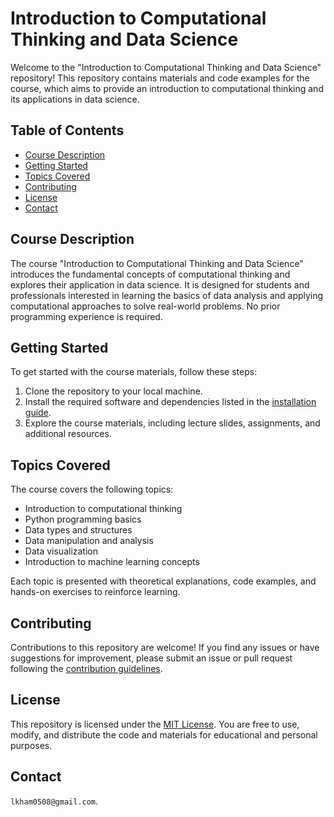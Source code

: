 # Introduction to Computational Thinking and Data Science

Welcome to the "Introduction to Computational Thinking and Data Science" repository! This repository contains materials and code examples for the course, which aims to provide an introduction to computational thinking and its applications in data science.

## Table of Contents

- [Course Description](#course-description)
- [Getting Started](#getting-started)
- [Topics Covered](#topics-covered)
- [Contributing](#contributing)
- [License](#license)
- [Contact](#contact)

## Course Description

The course "Introduction to Computational Thinking and Data Science" introduces the fundamental concepts of computational thinking and explores their application in data science. It is designed for students and professionals interested in learning the basics of data analysis and applying computational approaches to solve real-world problems. No prior programming experience is required.

## Getting Started

To get started with the course materials, follow these steps:

1. Clone the repository to your local machine.
2. Install the required software and dependencies listed in the [installation guide](docs/installation.md).
3. Explore the course materials, including lecture slides, assignments, and additional resources.

## Topics Covered

The course covers the following topics:

- Introduction to computational thinking
- Python programming basics
- Data types and structures
- Data manipulation and analysis
- Data visualization
- Introduction to machine learning concepts

Each topic is presented with theoretical explanations, code examples, and hands-on exercises to reinforce learning.

## Contributing

Contributions to this repository are welcome! If you find any issues or have suggestions for improvement, please submit an issue or pull request following the [contribution guidelines](CONTRIBUTING.md).

## License

This repository is licensed under the [MIT License](LICENSE). You are free to use, modify, and distribute the code and materials for educational and personal purposes.

## Contact
`lkham0508@gmail.com`.

